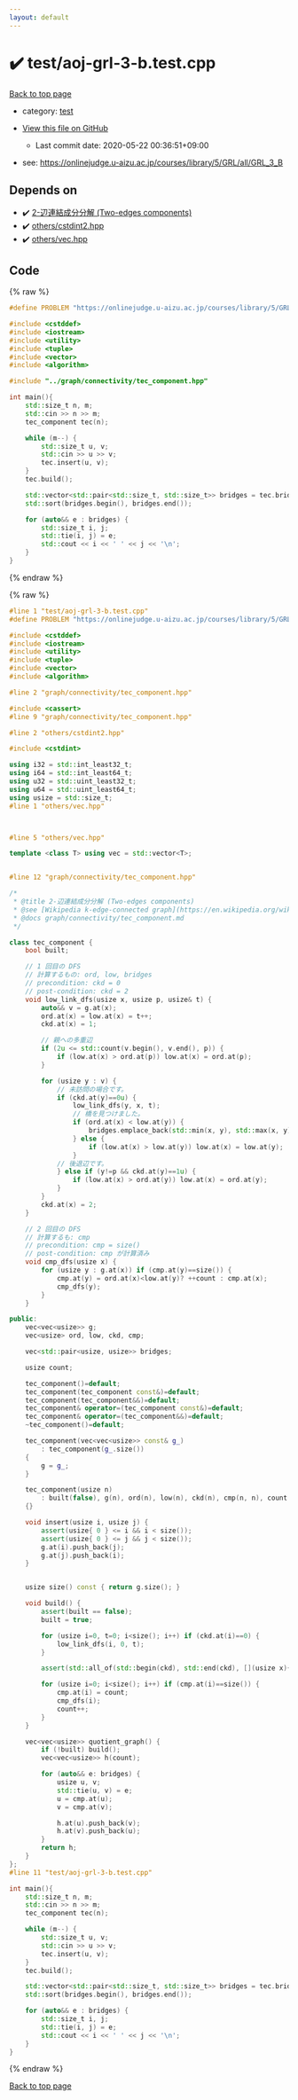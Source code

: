 ```yaml
---
layout: default
---
```


<!-- mathjax config similar to math.stackexchange -->
<script type="text/javascript" async
  src="https://cdnjs.cloudflare.com/ajax/libs/mathjax/2.7.5/MathJax.js?config=TeX-MML-AM_CHTML">
</script>
<script type="text/x-mathjax-config">
  MathJax.Hub.Config({
    TeX: { equationNumbers: { autoNumber: "AMS" }},
    tex2jax: {
      inlineMath: [ ['$','$'] ],
      processEscapes: true
    },
    "HTML-CSS": { matchFontHeight: false },
    displayAlign: "left",
    displayIndent: "2em"
  });
</script>

<script type="text/javascript" src="https://cdnjs.cloudflare.com/ajax/libs/jquery/3.4.1/jquery.min.js"></script>
<script src="https://cdn.jsdelivr.net/npm/jquery-balloon-js@1.1.2/jquery.balloon.min.js" integrity="sha256-ZEYs9VrgAeNuPvs15E39OsyOJaIkXEEt10fzxJ20+2I=" crossorigin="anonymous"></script>
<script type="text/javascript" src="../../assets/js/copy-button.js"></script>
<link rel="stylesheet" href="../../assets/css/copy-button.css" />


# :heavy_check_mark: test/aoj-grl-3-b.test.cpp

<a href="../../index.html">Back to top page</a>

* category: <a href="../../index.html#098f6bcd4621d373cade4e832627b4f6">test</a>
* <a href="{{ site.github.repository_url }}/blob/master/test/aoj-grl-3-b.test.cpp">View this file on GitHub</a>
    - Last commit date: 2020-05-22 00:36:51+09:00


* see: <a href="https://onlinejudge.u-aizu.ac.jp/courses/library/5/GRL/all/GRL_3_B">https://onlinejudge.u-aizu.ac.jp/courses/library/5/GRL/all/GRL_3_B</a>


## Depends on

* :heavy_check_mark: <a href="../../library/graph/connectivity/tec_component.hpp.html">2-辺連結成分分解 (Two-edges components)</a>
* :heavy_check_mark: <a href="../../library/others/cstdint2.hpp.html">others/cstdint2.hpp</a>
* :heavy_check_mark: <a href="../../library/others/vec.hpp.html">others/vec.hpp</a>


## Code

<a id="unbundled"></a>
{% raw %}
```cpp
#define PROBLEM "https://onlinejudge.u-aizu.ac.jp/courses/library/5/GRL/all/GRL_3_B"

#include <cstddef>
#include <iostream>
#include <utility>
#include <tuple>
#include <vector>
#include <algorithm>

#include "../graph/connectivity/tec_component.hpp"

int main(){
    std::size_t n, m;
    std::cin >> n >> m;
    tec_component tec(n);

    while (m--) {
        std::size_t u, v;
        std::cin >> u >> v;
        tec.insert(u, v);
    }
    tec.build();

    std::vector<std::pair<std::size_t, std::size_t>> bridges = tec.bridges;
    std::sort(bridges.begin(), bridges.end());

    for (auto&& e : bridges) {
        std::size_t i, j;
        std::tie(i, j) = e;
        std::cout << i << ' ' << j << '\n';
    }
}

```
{% endraw %}

<a id="bundled"></a>
{% raw %}
```cpp
#line 1 "test/aoj-grl-3-b.test.cpp"
#define PROBLEM "https://onlinejudge.u-aizu.ac.jp/courses/library/5/GRL/all/GRL_3_B"

#include <cstddef>
#include <iostream>
#include <utility>
#include <tuple>
#include <vector>
#include <algorithm>

#line 2 "graph/connectivity/tec_component.hpp"

#include <cassert>
#line 9 "graph/connectivity/tec_component.hpp"

#line 2 "others/cstdint2.hpp"

#include <cstdint>

using i32 = std::int_least32_t;
using i64 = std::int_least64_t;
using u32 = std::uint_least32_t;
using u64 = std::uint_least64_t;
using usize = std::size_t;
#line 1 "others/vec.hpp"



#line 5 "others/vec.hpp"

template <class T> using vec = std::vector<T>;


#line 12 "graph/connectivity/tec_component.hpp"

/*
 * @title 2-辺連結成分分解 (Two-edges components)
 * @see [Wikipedia k-edge-connected graph](https://en.wikipedia.org/wiki/K-edge-connected_graph)
 * @docs graph/connectivity/tec_component.md
 */

class tec_component {
    bool built;

    // 1 回目の DFS
    // 計算するもの: ord, low, bridges
    // precondition: ckd = 0
    // post-condition: ckd = 2
    void low_link_dfs(usize x, usize p, usize& t) {
        auto&& v = g.at(x);
        ord.at(x) = low.at(x) = t++;
        ckd.at(x) = 1;

        // 親への多重辺
        if (2u <= std::count(v.begin(), v.end(), p)) {
            if (low.at(x) > ord.at(p)) low.at(x) = ord.at(p);
        }

        for (usize y : v) {
            // 未訪問の場合です。
            if (ckd.at(y)==0u) {
                low_link_dfs(y, x, t);
                // 橋を見つけました。
                if (ord.at(x) < low.at(y)) {
                    bridges.emplace_back(std::min(x, y), std::max(x, y));
                } else {
                    if (low.at(x) > low.at(y)) low.at(x) = low.at(y);
                }
            // 後退辺です。
            } else if (y!=p && ckd.at(y)==1u) {
                if (low.at(x) > ord.at(y)) low.at(x) = ord.at(y);
            }
        }
        ckd.at(x) = 2;
    }

    // 2 回目の DFS
    // 計算するも: cmp
    // precondition: cmp = size()
    // post-condition: cmp が計算済み
    void cmp_dfs(usize x) {
        for (usize y : g.at(x)) if (cmp.at(y)==size()) {
            cmp.at(y) = ord.at(x)<low.at(y)? ++count : cmp.at(x);
            cmp_dfs(y);
        }
    }

public:
    vec<vec<usize>> g;
    vec<usize> ord, low, ckd, cmp;

    vec<std::pair<usize, usize>> bridges;

    usize count;

    tec_component()=default;
    tec_component(tec_component const&)=default;
    tec_component(tec_component&&)=default;
    tec_component& operator=(tec_component const&)=default;
    tec_component& operator=(tec_component&&)=default;
    ~tec_component()=default;

    tec_component(vec<vec<usize>> const& g_)
        : tec_component(g_.size())
    {
        g = g_;
    }

    tec_component(usize n)
        : built(false), g(n), ord(n), low(n), ckd(n), cmp(n, n), count(0)
    {}

    void insert(usize i, usize j) {
        assert(usize{ 0 } <= i && i < size());
        assert(usize{ 0 } <= j && j < size());
        g.at(i).push_back(j);
        g.at(j).push_back(i);
    }


    usize size() const { return g.size(); }

    void build() {
        assert(built == false);
        built = true;

        for (usize i=0, t=0; i<size(); i++) if (ckd.at(i)==0) {
            low_link_dfs(i, 0, t);
        }

        assert(std::all_of(std::begin(ckd), std::end(ckd), [](usize x){ return x==2; }));

        for (usize i=0; i<size(); i++) if (cmp.at(i)==size()) {
            cmp.at(i) = count;
            cmp_dfs(i);
            count++;
        }
    }

    vec<vec<usize>> quotient_graph() {
        if (!built) build();
        vec<vec<usize>> h(count);

        for (auto&& e: bridges) {
            usize u, v;
            std::tie(u, v) = e;
            u = cmp.at(u);
            v = cmp.at(v);

            h.at(u).push_back(v);
            h.at(v).push_back(u);
        }
        return h;
    }
};
#line 11 "test/aoj-grl-3-b.test.cpp"

int main(){
    std::size_t n, m;
    std::cin >> n >> m;
    tec_component tec(n);

    while (m--) {
        std::size_t u, v;
        std::cin >> u >> v;
        tec.insert(u, v);
    }
    tec.build();

    std::vector<std::pair<std::size_t, std::size_t>> bridges = tec.bridges;
    std::sort(bridges.begin(), bridges.end());

    for (auto&& e : bridges) {
        std::size_t i, j;
        std::tie(i, j) = e;
        std::cout << i << ' ' << j << '\n';
    }
}

```
{% endraw %}

<a href="../../index.html">Back to top page</a>

